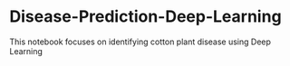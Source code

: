 # Disease-Prediction-Deep-Learning
This notebook focuses on identifying cotton plant disease using Deep Learning

